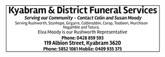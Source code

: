 ![Kyabram%20&%20Dist%20Funeral%20Services\[1\].jpg](/advertisements/Kyabram%2520%26%2520Dist%2520Funeral%2520Services%5B1%5D.jpg)
